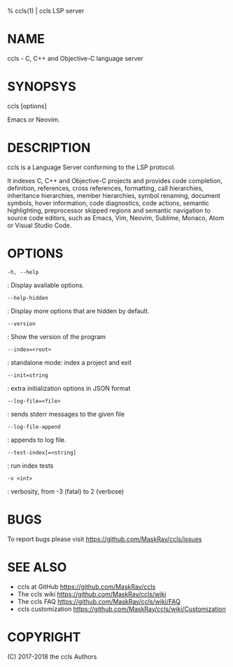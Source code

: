 % ccls(1) | ccls LSP server

NAME
====

ccls - C, C++ and Objective-C language server

SYNOPSYS
========

ccls [options]

Emacs or Neovim.

DESCRIPTION
===========

ccls is a Language Server conforming to the LSP protocol.

It indexes C, C++ and Objective-C projects and provides code completion,
definition, references, cross references, formatting, call hierarchies,
inheritance hierarchies, member hierarchies, symbol renaming, document symbols,
hover information, code diagnostics, code actions, semantic highlighting,
preprocessor skipped regions and semantic navigation to source code editors,
such as Emacs, Vim, Neovim, Sublime, Monaco, Atom or Visual Studio Code.

OPTIONS
=======

`-h, --help`

: Display available options.

`--help-hidden`

: Display more options that are hidden by default.

`--version`

: Show the version of the program

`--index=<root>`

: standalone mode: index a project and exit

`--init=string`

: extra initialization options in JSON format

`--log-file=<file>`

: sends stderr messages to the given file

`--log-file-append`

: appends to log file.

`--test-index[=<string]`

: run index tests

`-v <int>`

: verbosity, from -3 (fatal) to 2 (verbose)

BUGS
====

To report bugs please visit https://github.com/MaskRay/ccls/issues

SEE ALSO
========

* ccls at GitHub https://github.com/MaskRay/ccls
* The ccls wiki https://github.com/MaskRay/ccls/wiki
* The ccls FAQ https://github.com/MaskRay/ccls/wiki/FAQ
* ccls customization https://github.com/MaskRay/ccls/wiki/Customization

COPYRIGHT
=========

(C) 2017-2018 the ccls Authors

